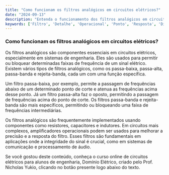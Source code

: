 ```yaml
---
title: "Como funcionam os filtros analógicos em circuitos elétricos?"
date: "2024-09-13"
description: "Entenda o funcionamento dos filtros analógicos em circuitos elétricos e sua importância em sistemas de engenharia."
keywords: ['Filtro', 'Detalhe', 'Operacional', 'Ponto', 'Resposta', 'Digital', 'ponte']
---
```


### Como funcionam os filtros analógicos em circuitos elétricos?

Os filtros analógicos são componentes essenciais em circuitos elétricos, especialmente em sistemas de engenharia. Eles são usados para permitir ou bloquear determinadas faixas de frequência de um sinal elétrico. Existem vários tipos de filtros analógicos, como os passa-baixa, passa-alta, passa-banda e rejeita-banda, cada um com uma função específica.

Um filtro passa-baixa, por exemplo, permite a passagem de frequências abaixo de um determinado ponto de corte e atenua as frequências acima desse ponto. Já um filtro passa-alta faz o oposto, permitindo a passagem de frequências acima do ponto de corte. Os filtros passa-banda e rejeita-banda são mais específicos, permitindo ou bloqueando uma faixa de frequências intermediárias.

Os filtros analógicos são frequentemente implementados usando componentes como resistores, capacitores e indutores. Em circuitos mais complexos, amplificadores operacionais podem ser usados para melhorar a precisão e a resposta do filtro. Esses filtros são fundamentais em aplicações onde a integridade do sinal é crucial, como em sistemas de comunicação e processamento de áudio.

Se você gostou deste conteúdo, conheça o curso online de circuitos elétricos para alunos de engenharia, Domínio Elétrico, criado pelo Prof. Nicholas Yukio, clicando no botão presente logo abaixo do texto.